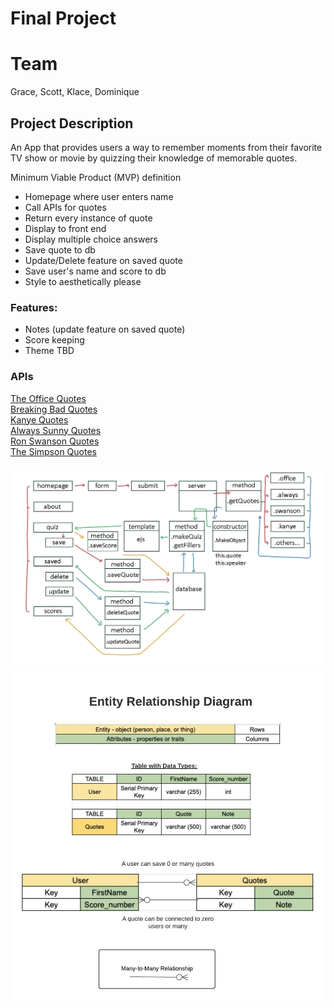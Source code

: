 # Final Project 

# Team 
Grace, Scott, Klace, Dominique

## Project Description
An App that provides users a way to remember moments from their favorite TV show or movie by quizzing their knowledge of memorable quotes. 

Minimum Viable Product (MVP) definition
- Homepage where user enters name
- Call APIs for quotes
- Return every instance of quote
- Display to front end
- Display multiple choice answers
- Save quote to db 
- Update/Delete feature on saved quote
- Save user's name and score to db
- Style to aesthetically please

### Features: 
- Notes (update feature on saved quote)
- Score keeping
- Theme TBD

### APIs
[The Office Quotes](https://www.officeapi.dev/)  
[Breaking Bad Quotes](https://public-apis.xyz/breaking-bad-quotes-7116)  
[Kanye Quotes](https://kanye.rest/)  
[Always Sunny Quotes](http://www.sunnyquotes.net/api/)  
[Ron Swanson Quotes](https://ron-swanson-quotes.herokuapp.com/v2/quotes)  
[The Simpson Quotes](https://thesimpsonsquoteapi.glitch.me/)  


![domain](./readme-assets/domain.jpg)
![Entity Relationship Diagram](./readme-assets/ERD.jpeg)  